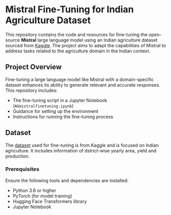 # Mistral Fine-Tuning for Indian Agriculture Dataset

This repository contains the code and resources for fine-tuning the open-source **Mistral** large language model using an Indian agriculture dataset sourced from [Kaggle](https://www.kaggle.com). The project aims to adapt the capabilities of Mistral to address tasks related to the agriculture domain in the Indian context.

## Project Overview

Fine-tuning a large language model like Mistral with a domain-specific dataset enhances its ability to generate relevant and accurate responses. This repository includes:
- The fine-tuning script in a Jupyter Notebook (`AGmistralfinetuning.ipynb`)
- Guidance for setting up the environment
- Instructions for running the fine-tuning process

## Dataset

The [dataset](https://www.kaggle.com/datasets/vineetkukreti/indian-agriculture-dataset) used for fine-tuning is from Kaggle and is focused on Indian agriculture. It includes information of dstrict-wise yearly area, yield and production.


### Prerequisites

Ensure the following tools and dependencies are installed:

- Python 3.8 or higher
- PyTorch (for model training)
- Hugging Face Transformers library
- Jupyter Notebook

